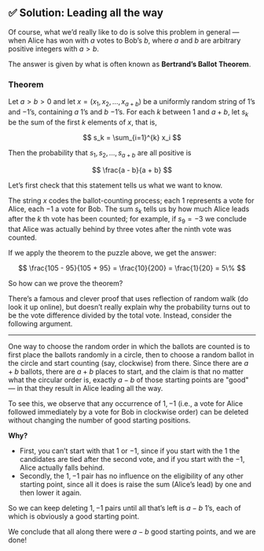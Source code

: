 ## ✅ Solution: Leading all the way


Of course, what we’d really like to do is solve this problem in general — when Alice has won with $a$ votes to Bob’s $b$, where $a$ and $b$ are arbitrary positive integers with $a > b$.

The answer is given by what is often known as **Bertrand’s Ballot Theorem**.

### Theorem

Let $a > b > 0$ and let $x = (x_1, x_2, \ldots, x_{a+b})$ be a uniformly random string of 1’s and −1’s, containing $a$ 1’s and $b$ −1’s. For each $k$ between $1$ and $a + b$, let $s_k$ be the sum of the first $k$ elements of $x$, that is,

$$
s_k = \sum_{i=1}^{k} x_i
$$

Then the probability that $s_1, s_2, \ldots, s_{a+b}$ are all positive is

$$
\frac{a - b}{a + b}
$$

Let’s first check that this statement tells us what we want to know.

The string $x$ codes the ballot-counting process; each $1$ represents a vote for Alice, each $-1$ a vote for Bob. The sum $s_k$ tells us by how much Alice leads after the $k$ th vote has been counted; for example, if $s_9 = -3$ we conclude that Alice was actually behind by three votes after the ninth vote was counted.

If we apply the theorem to the puzzle above, we get the answer:

$$
\frac{105 - 95}{105 + 95} = \frac{10}{200} = \frac{1}{20} = 5\%
$$

So how can we prove the theorem?

There’s a famous and clever proof that uses reflection of random walk (do look it up online), but doesn’t really explain why the probability turns out to be the vote difference divided by the total vote. Instead, consider the following argument.

---

One way to choose the random order in which the ballots are counted is to first place the ballots randomly in a circle, then to choose a random ballot in the circle and start counting (say, clockwise) from there. Since there are $a + b$ ballots, there are $a + b$ places to start, and the claim is that no matter what the circular order is, exactly $a - b$ of those starting points are "good" — in that they result in Alice leading all the way.

To see this, we observe that any occurrence of $1, -1$ (i.e., a vote for Alice followed immediately by a vote for Bob in clockwise order) can be deleted without changing the number of good starting positions.

**Why?**  
- First, you can’t start with that $1$ or $-1$, since if you start with the $1$ the candidates are tied after the second vote, and if you start with the $-1$, Alice actually falls behind.  
- Secondly, the $1, -1$ pair has no influence on the eligibility of any other starting point, since all it does is raise the sum (Alice’s lead) by one and then lower it again.

So we can keep deleting $1, -1$ pairs until all that’s left is $a - b$ 1’s, each of which is obviously a good starting point.

We conclude that all along there were $a - b$ good starting points, and we are done!

